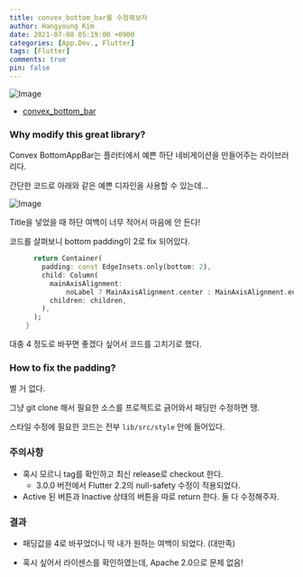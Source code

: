 ```yaml
---
title: convex_bottom_bar를 수정해보자
author: Hangyoung Kim
date: 2021-07-08 05:19:00 +0900
categories: [App.Dev., Flutter]
tags: [Flutter]
comments: true
pin: false
---
```


![Image](https://github.com/hacktons/convex_bottom_bar/raw/master/doc/preview.png)

- [convex_bottom_bar](https://pub.dev/packages/convex_bottom_bar)

### Why modify this great library?

Convex BottomAppBar는 플러터에서 예쁜 하단 네비게이션을 만들어주는 라이브러리다.

간단한 코드로 아래와 같은 예쁜 디자인을 사용할 수 있는데...

![Image](https://github.com/hacktons/convex_bottom_bar/raw/master/doc/appbar-react.gif)

Title을 넣었을 때 하단 여백이 너무 적어서 마음에 안 든다!

코드를 살펴보니 bottom padding이 2로 fix 되어있다.

```dart
      return Container(
        padding: const EdgeInsets.only(bottom: 2),
        child: Column(
          mainAxisAlignment:
              noLabel ? MainAxisAlignment.center : MainAxisAlignment.end,
          children: children,
        ),
      );
    }
```

대충 4 정도로 바꾸면 좋겠다 싶어서 코드를 고치기로 했다.

### How to fix the padding?

별 거 없다.

그냥 git clone 해서 필요한 소스를 프로젝트로 긁어와서 패딩만 수정하면 땡.

스타일 수정에 필요한 코드는 전부 ```lib/src/style``` 안에 들어있다.

### 주의사항

- 혹시 모르니 tag를 확인하고 최신 release로 checkout 한다.
  - 3.0.0 버전에서 Flutter 2.2의 null-safety 수정이 적용되었다.
- Active 된 버튼과 Inactive 상태의 버튼을 따로 return 한다. 둘 다 수정해주자.

### 결과

- 패딩값을 4로 바꾸었더니 딱 내가 원하는 여백이 되었다. (대만족)

- 혹시 싶어서 라이센스를 확인하였는데, Apache 2.0으로 문제 없음!